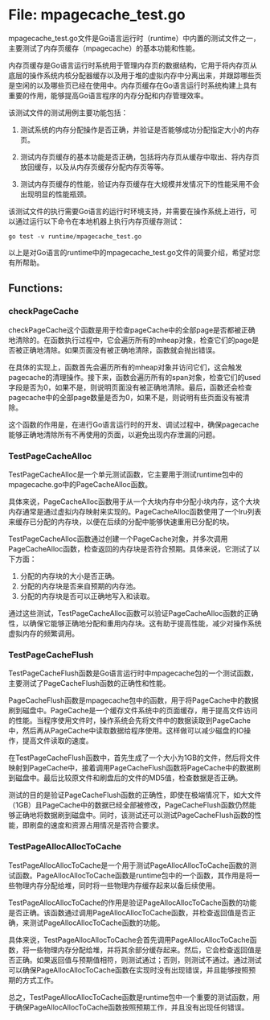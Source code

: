 # File: mpagecache_test.go

mpagecache_test.go文件是Go语言运行时（runtime）中内置的测试文件之一，主要测试了内存页缓存（mpagecache）的基本功能和性能。

内存页缓存是Go语言运行时系统用于管理内存页的数据结构，它用于将内存页从底层的操作系统内核分配器缓存以及用于堆的虚拟内存中分离出来，并跟踪哪些页是空闲的以及哪些页已经在使用中。内存页缓存在Go语言运行时系统构建上具有重要的作用，能够提高Go语言程序的内存分配和内存管理效率。

该测试文件的测试用例主要功能包括：

1. 测试系统的内存分配操作是否正确，并验证是否能够成功分配指定大小的内存页。

2. 测试内存页缓存的基本功能是否正确，包括将内存页从缓存中取出、将内存页放回缓存，以及从内存页缓存分配内存页等等。

3. 测试内存页缓存的性能，验证内存页缓存在大规模并发情况下的性能采用不会出现明显的性能瓶颈。

该测试文件的执行需要Go语言的运行时环境支持，并需要在操作系统上进行，可以通过运行以下命令在本地机器上执行内存页缓存测试：

```
go test -v runtime/mpagecache_test.go
```

以上是对Go语言的runtime中的mpagecache_test.go文件的简要介绍，希望对您有所帮助。

## Functions:

### checkPageCache

checkPageCache这个函数是用于检查pageCache中的全部page是否都被正确地清除的。在函数执行过程中，它会遍历所有的mheap对象，检查它们的page是否被正确地清除。如果页面没有被正确地清除，函数就会抛出错误。

在具体的实现上，函数首先会遍历所有的mheap对象并访问它们，这会触发pagecache的清理操作。接下来，函数会遍历所有的span对象，检查它们的used字段是否为0，如果不是，则说明页面没有被正确地清除。最后，函数还会检查pagecache中的全部page数量是否为0，如果不是，则说明有些页面没有被清除。

这个函数的作用是，在进行Go语言运行时的开发、调试过程中，确保pagecache能够正确地清除所有不再使用的页面，以避免出现内存泄漏的问题。



### TestPageCacheAlloc

TestPageCacheAlloc是一个单元测试函数，它主要用于测试runtime包中的mpagecache.go中的PageCacheAlloc函数。

具体来说，PageCacheAlloc函数用于从一个大块内存中分配小块内存，这个大块内存通常是通过虚拟内存映射来实现的。PageCacheAlloc函数使用了一个lru列表来缓存已分配的内存块，以便在后续的分配中能够快速重用已分配的块。

TestPageCacheAlloc函数通过创建一个PageCache对象，并多次调用PageCacheAlloc函数，检查返回的内存块是否符合预期。具体来说，它测试了以下方面：

1. 分配的内存块的大小是否正确。
2. 分配的内存块是否来自预期的内存池。
3. 分配的内存块是否可以正确地写入和读取。

通过这些测试，TestPageCacheAlloc函数可以验证PageCacheAlloc函数的正确性，以确保它能够正确地分配和重用内存块。这有助于提高性能，减少对操作系统虚拟内存的频繁调用。



### TestPageCacheFlush

TestPageCacheFlush函数是Go语言运行时中mpagecache包的一个测试函数，主要测试了PageCacheFlush函数的正确性和性能。

PageCacheFlush函数是mpagecache包中的函数，用于将PageCache中的数据刷到磁盘中。PageCache是一个缓存文件系统中的页面缓存，用于提高文件访问的性能。当程序使用文件时，操作系统会先将文件中的数据读取到PageCache中，然后再从PageCache中读取数据给程序使用。这样做可以减少磁盘的IO操作，提高文件读取的速度。

在TestPageCacheFlush函数中，首先生成了一个大小为1GB的文件，然后将文件映射到PageCache中，接着调用PageCacheFlush函数将PageCache中的数据刷到磁盘中。最后比较原文件和刷盘后的文件的MD5值，检查数据是否正确。

测试的目的是验证PageCacheFlush函数的正确性，即使在极端情况下，如大文件（1GB）且PageCache中的数据已经全部被修改，PageCacheFlush函数仍然能够正确地将数据刷到磁盘中。同时，该测试还可以测试PageCacheFlush函数的性能，即刷盘的速度和资源占用情况是否符合要求。



### TestPageAllocAllocToCache

TestPageAllocAllocToCache是一个用于测试PageAllocAllocToCache函数的测试函数。PageAllocAllocToCache函数是runtime包中的一个函数，其作用是将一些物理内存分配给堆，同时将一些物理内存缓存起来以备后续使用。

TestPageAllocAllocToCache的作用是验证PageAllocAllocToCache函数的功能是否正确。该函数通过调用PageAllocAllocToCache函数，并检查返回值是否正确，来测试PageAllocAllocToCache函数的功能。

具体来说，TestPageAllocAllocToCache会首先调用PageAllocAllocToCache函数，将一些物理内存分配给堆，并将其余部分缓存起来。然后，它会检查返回值是否正确。如果返回值与预期值相符，则测试通过；否则，则测试不通过。通过测试可以确保PageAllocAllocToCache函数在实现时没有出现错误，并且能够按照预期的方式工作。

总之，TestPageAllocAllocToCache函数是runtime包中一个重要的测试函数，用于确保PageAllocAllocToCache函数按照预期工作，并且没有出现任何错误。



